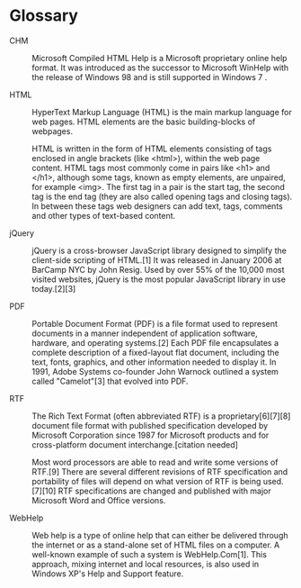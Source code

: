 # Glossary

<dl>
<a name="DF115844D7644E7AA26807DE549BA46C">
<dt>CHM</dt>
<dd>
<p>
Microsoft Compiled HTML Help is a  <a name="http://en.wikipedia.org/wiki/Microsoft"> Microsoft  proprietary  <a name="http://en.wikipedia.org/wiki/Online_help"> online help  format. It was introduced as the successor to  <a name="http://en.wikipedia.org/wiki/Microsoft_WinHelp"> Microsoft WinHelp  with the release of  <a name="http://en.wikipedia.org/wiki/Windows_98"> Windows 98  and is still supported in  <a name="http://en.wikipedia.org/wiki/Windows_7"> Windows 7 .
</p>
</dd>
<a name="7BE7B180A48E43A28DBC93D163B29FF0">
<dt>HTML</dt>
<dd>
<p>
HyperText Markup Language (HTML) is the main markup language for web pages. HTML elements are the basic building-blocks of webpages.
</p>
<p>

</p>
<p>
HTML is written in the form of HTML elements consisting of tags enclosed in angle brackets (like &lt;html&gt;), within the web page content. HTML tags most commonly come in pairs like &lt;h1&gt; and &lt;/h1&gt;, although some tags, known as empty elements, are unpaired, for example &lt;img&gt;. The first tag in a pair is the start tag, the second tag is the end tag (they are also called opening tags and closing tags). In between these tags web designers can add text, tags, comments and other types of text-based content.
</p>
</dd>
<a name="E0A751EEC5D0486C985A045AC5BB954E">
<dt>jQuery</dt>
<dd>
<p>
jQuery is a cross-browser JavaScript library designed to simplify the client-side scripting of HTML.[1] It was released in January 2006 at BarCamp NYC by John Resig. Used by over 55&#37; of the 10,000 most visited websites, jQuery is the most popular JavaScript library in use today.[2][3]
</p>
</dd>
<a name="405C71B3CFAE4136888DD3D4541C4B6A">
<dt>PDF</dt>
<dd>
<p>
Portable Document Format (PDF) is a file format used to represent documents in a manner independent of application software, hardware, and operating systems.[2] Each PDF file encapsulates a complete description of a fixed-layout flat document, including the text, fonts, graphics, and other information needed to display it. In 1991, Adobe Systems co-founder John Warnock outlined a system called "Camelot"[3] that evolved into PDF.
</p>
</dd>
<a name="E3E96005BEA34DE5BAB5595CD059DF88">
<dt>RTF</dt>
<dd>
<p>
The Rich Text Format (often abbreviated RTF) is a proprietary[6][7][8] document file format with published specification developed by Microsoft Corporation since 1987 for Microsoft products and for cross-platform document interchange.[citation needed]
</p>
<p>

</p>
<p>
Most word processors are able to read and write some versions of RTF.[9] There are several different revisions of RTF specification and portability of files will depend on what version of RTF is being used.[7][10] RTF specifications are changed and published with major Microsoft Word and Office versions.
</p>
</dd>
<a name="AB9A1ABCE6854869A6EC296088693F70">
<dt>WebHelp</dt>
<dd>
<p>
Web help is a type of online help that can either be delivered through the internet or as a stand-alone set of HTML files on a computer. A well-known example of such a system is WebHelp.Com[1]. This approach, mixing internet and local resources, is also used in Windows XP's Help and Support feature.
</p>
</dd>
</dl>

